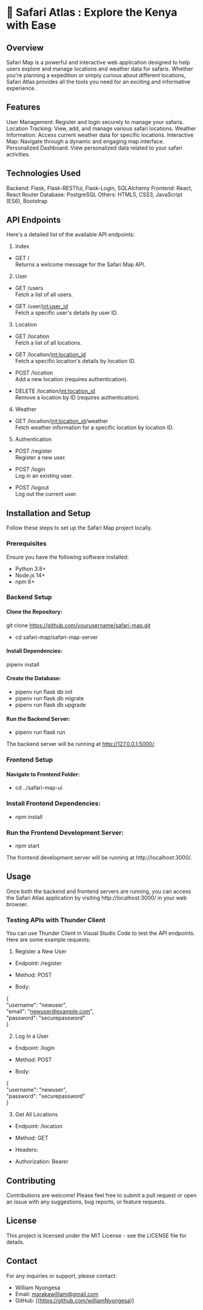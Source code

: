 

# 🦁  Safari Atlas : Explore the Kenya with Ease

## Overview
Safari Map is a powerful and interactive web application designed to help users explore and manage locations and weather data for safaris. Whether you're planning a expedition or simply curious about different locations, Safari Atlas provides all the tools you need for an exciting and informative experience.

## Features
User Management: Register and login securely to manage your safaris.
Location Tracking: View, add, and manage various safari locations.
Weather Information: Access current weather data for specific locations.
Interactive Map: Navigate through a dynamic and engaging map interface.
Personalized Dashboard: View personalized data related to your safari activities.

## Technologies Used
Backend: Flask, Flask-RESTful, Flask-Login, SQLAlchemy
Frontend: React, React Router
Database: PostgreSQL
Others: HTML5, CSS3, JavaScript (ES6), Bootstrap

## API Endpoints
Here's a detailed list of the available API endpoints:

1. Index
- GET /       
Returns a welcome message for the Safari Map API.
2. User
- GET /users  
Fetch a list of all users.  
 
- GET /user/<int:user_id>  
Fetch a specific user's details by user ID.

3. Location
- GET /location  
Fetch a list of all locations.

- GET /location/<int:location_id>  
Fetch a specific location's details by location ID.

- POST /location  
Add a new location (requires authentication).

- DELETE /location/<int:location_id>  
Remove a location by ID (requires authentication).

4. Weather
- GET /location/<int:location_id>/weather  
Fetch weather information for a specific location by location ID.

5. Authentication
- POST /register  
Register a new user.

- POST /login  
Log in an existing user.

- POST /logout  
Log out the current user.

## Installation and Setup
Follow these steps to set up the Safari Map project locally.

### Prerequisites
Ensure you have the following software installed:

- Python 3.8+
- Node.js 14+
- npm 6+

### Backend Setup

#### Clone the Repository:
git clone https://github.com/yourusername/safari-map.git  
- cd safari-map/safari-map-server

#### Install Dependencies:
pipenv install

#### Create the Database:
- pipenv run flask db init  
- pipenv run flask db migrate  
- pipenv run flask db upgrade

#### Run the Backend Server:
- pipenv run flask run  
  
The backend server will be running at http://127.0.0.1:5000/.

### Frontend Setup
#### Navigate to Frontend Folder:
- cd ../safari-map-ui


### Install Frontend Dependencies:
- npm install


### Run the Frontend Development Server:
- npm start


The frontend development server will be running at http://localhost:3000/.

## Usage
Once both the backend and frontend servers are running, you can access the Safari Atlas application by visiting http://localhost:3000/ in your web browser.

### Testing APIs with Thunder Client
You can use Thunder Client in Visual Studio Code to test the API endpoints. Here are some example requests:

1. Register a New User
- Endpoint: /register

- Method: POST

- Body:

 {  
  "username": "newuser",  
  "email": "newuser@example.com",  
  "password": "securepassword"  
}

2. Log In a User
- Endpoint: /login

- Method: POST

- Body:

{  
  "username": "newuser",  
  "password": "securepassword"  
}

3. Get All Locations
- Endpoint: /location

- Method: GET

- Headers:

- Authorization: Bearer <your-token>


## Contributing
Contributions are welcome! Please feel free to submit a pull request or open an issue with any suggestions, bug reports, or feature requests.

## License
This project is licensed under the MIT License - see the LICENSE file for details.

## Contact
For any inquiries or support, please contact:

- William Nyongesa
- Email: marakawilliam@gmail.com
- GitHub: [(https://github.com/williamNyongesa)]